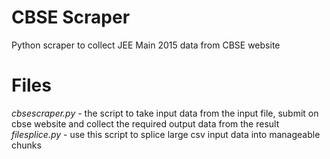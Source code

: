 # CBSE Scraper
Python scraper to collect JEE Main 2015 data from CBSE website

# Files
*cbsescraper.py* - the script to take input data from the input file, submit on cbse website and collect the required output data from the result
*filesplice.py* - use this script to splice large csv input data into manageable chunks
